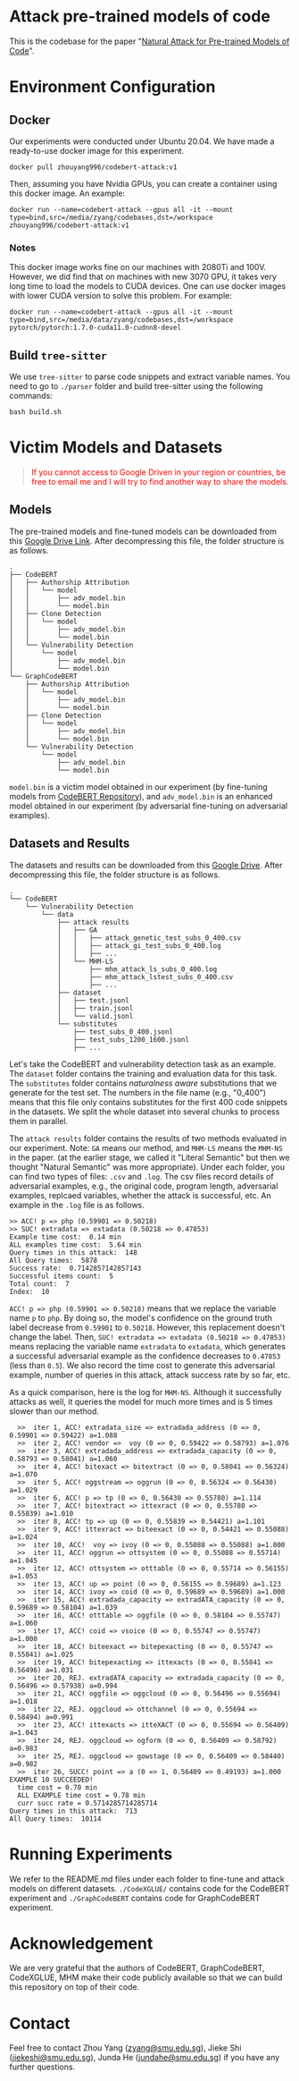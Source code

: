 # Attack pre-trained models of code

This is the codebase for the paper "[Natural Attack for Pre-trained Models of Code](https://arxiv.org/abs/2201.08698)".

# Environment Configuration

## Docker

Our experiments were conducted under Ubuntu 20.04. We have made a ready-to-use docker image for this experiment.

```
docker pull zhouyang996/codebert-attack:v1
```

Then, assuming you have Nvidia GPUs, you can create a container using this docker image. An example:

```
docker run --name=codebert-attack --gpus all -it --mount type=bind,src=/media/zyang/codebases,dst=/workspace zhouyang996/codebert-attack:v1
```

### Notes

This docker image works fine on our machines with 2080Ti and 100V. However, we did find that on machines with new 3070 GPU, it takes very long time to load the models to CUDA devices. One can use docker images with lower CUDA version to solve this problem. For example:

```
docker run --name=codebert-attack --gpus all -it --mount type=bind,src=/media/data/zyang/codebases,dst=/workspace pytorch/pytorch:1.7.0-cuda11.0-cudnn8-devel
```

## Build `tree-sitter`

We use `tree-sitter` to parse code snippets and extract variable names. You need to go to `./parser` folder and build tree-sitter using the following commands:

```
bash build.sh
```


# Victim Models and Datasets

> <span style="color:red;"> If you cannot access to Google Driven in your region or countries, be free to email me and I will try to find another way to share the models.</span> 

## Models

The pre-trained models and fine-tuned models can be downloaded from this [Google Drive Link](https://drive.google.com/file/d/1kO-8_814J9B5cTThNpDw5CvzXJym6mCN/view?usp=sharing). After decompressing this file, the folder structure is as follows.
```
.
├── CodeBERT
│   ├── Authorship Attribution
│   │   └── model
│   │       ├── adv_model.bin
│   │       └── model.bin
│   ├── Clone Detection
│   │   └── model
│   │       ├── adv_model.bin
│   │       └── model.bin
│   └── Vulnerability Detection
│       └── model
│           ├── adv_model.bin
│           └── model.bin
└── GraphCodeBERT
    ├── Authorship Attribution
    │   └── model
    │       ├── adv_model.bin
    │       └── model.bin
    ├── Clone Detection
    │   └── model
    │       ├── adv_model.bin
    │       └── model.bin
    └── Vulnerability Detection
        └── model
            ├── adv_model.bin
            └── model.bin
```

`model.bin` is a victim model obtained in our experiment (by fine-tuning models from [CodeBERT Repository](https://github.com/microsoft/CodeBERT)), and `adv_model.bin` is an enhanced model obtained in our experiment (by adversarial fine-tuning on adversarial examples).

## Datasets and Results

The datasets and results can be downloaded from this [Google Drive](https://drive.google.com/file/d/1kOH1iKvy1PpovgDd5Ji3yoPB2Yty1XXV/view?usp=sharing). After decompressing this file, the folder structure is as follows.

```
.
└── CodeBERT
    └── Vulnerability Detection
        └── data
            ├── attack results
            │   ├── GA
            │   │   ├── attack_genetic_test_subs_0_400.csv
            │   │   ├── attack_gi_test_subs_0_400.log
            │   │   ├── ...
            │   └── MHM-LS
            │       ├── mhm_attack_ls_subs_0_400.log
            │       ├── mhm_attack_lstest_subs_0_400.csv
            │       ├── ...
            ├── dataset
            │   ├── test.jsonl
            │   ├── train.jsonl
            │   └── valid.jsonl
            └── substitutes
                ├── test_subs_0_400.jsonl
                ├── test_subs_1200_1600.jsonl
                ├── ...
```

Let's take the CodeBERT and vulnerability detection task as an example. The `dataset` folder contains the training and evaluation data for this task. The `substitutes` folder contains *naturalness aware* substitutions that we generate for the test set. The numbers in the file name (e.g., "0_400") means that this file only contains substitutes for the first 400 code snippets in the datasets. We split the whole dataset into several chunks to process them in parallel. 

 The `attack results` folder contains the results of two methods evaluated in our experiment. Note: `GA` means our method, and `MHM-LS` means the `MHM-NS` in the paper. (at the earlier stage, we called it "Literal Semantic" but then we thought "Natural Semantic" was more appropriate).
 Under each folder, you can find two types of files: `.csv` and `.log`. The csv files record details of adversarial examples, e.g., the original code, program length, adversarial examples, replcaed variables, whether the attack is successful, etc. An example in the `.log` file is as follows.

```
>> ACC! p => php (0.59901 => 0.50218)
>> SUC! extradata => extadata (0.50218 => 0.47853)
Example time cost:  0.14 min
ALL examples time cost:  5.64 min
Query times in this attack:  148
All Query times:  5878
Success rate:  0.7142857142857143
Successful items count:  5
Total count:  7
Index:  10
```

`ACC! p => php (0.59901 => 0.50218)` means that we replace the variable name `p` to `php`. By doing so, the model's confidence on the ground truth label decrease from `0.59901` to `0.50218`. However, this replacement doesn't change the label. Then, `SUC! extradata => extadata (0.50218 => 0.47853)` means replacing the variable name `extradata` to `extadata`, which generates a successful adversarial example as the confidence decreases to `0.47853` (less than `0.5`). We also record the time cost to generate this adversarial example, number of queries in this attack, attack success rate by so far, etc. 

As a quick comparison, here is the log for `MHM-NS`. Although it successfully attacks as well, it queries the model for much more times and is 5 times slower than our method.

```
  >>  iter 1, ACC! extradata_size => extradada_address (0 => 0, 0.59901 => 0.59422) a=1.088
  >>  iter 2, ACC! vendor =>  voy (0 => 0, 0.59422 => 0.58793) a=1.076
  >>  iter 3, ACC! extradada_address => extradada_capacity (0 => 0, 0.58793 => 0.58041) a=1.060
  >>  iter 4, ACC! bitexact => bitextract (0 => 0, 0.58041 => 0.56324) a=1.070
  >>  iter 5, ACC! oggstream => oggrun (0 => 0, 0.56324 => 0.56430) a=1.029
  >>  iter 6, ACC! p => tp (0 => 0, 0.56430 => 0.55780) a=1.114
  >>  iter 7, ACC! bitextract => ittexract (0 => 0, 0.55780 => 0.55839) a=1.010
  >>  iter 8, ACC! tp => up (0 => 0, 0.55839 => 0.54421) a=1.101
  >>  iter 9, ACC! ittexract => biteexact (0 => 0, 0.54421 => 0.55088) a=1.024
  >>  iter 10, ACC!  voy => ivoy (0 => 0, 0.55088 => 0.55088) a=1.000
  >>  iter 11, ACC! oggrun => ottsystem (0 => 0, 0.55088 => 0.55714) a=1.045
  >>  iter 12, ACC! ottsystem => otttable (0 => 0, 0.55714 => 0.56155) a=1.053
  >>  iter 13, ACC! up => point (0 => 0, 0.56155 => 0.59689) a=1.123
  >>  iter 14, ACC! ivoy => coid (0 => 0, 0.59689 => 0.59689) a=1.000
  >>  iter 15, ACC! extradada_capacity => extradATA_capacity (0 => 0, 0.59689 => 0.58104) a=1.039
  >>  iter 16, ACC! otttable => oggfile (0 => 0, 0.58104 => 0.55747) a=1.060
  >>  iter 17, ACC! coid => vsoice (0 => 0, 0.55747 => 0.55747) a=1.000
  >>  iter 18, ACC! biteexact => bitepexacting (0 => 0, 0.55747 => 0.55841) a=1.025
  >>  iter 19, ACC! bitepexacting => ittexacts (0 => 0, 0.55841 => 0.56496) a=1.031
  >>  iter 20, REJ. extradATA_capacity => extradada_capacity (0 => 0, 0.56496 => 0.57938) a=0.994
  >>  iter 21, ACC! oggfile => oggcloud (0 => 0, 0.56496 => 0.55694) a=1.018
  >>  iter 22, REJ. oggcloud => ottchannel (0 => 0, 0.55694 => 0.58494) a=0.991
  >>  iter 23, ACC! ittexacts => itteXACT (0 => 0, 0.55694 => 0.56409) a=1.043
  >>  iter 24, REJ. oggcloud => ogform (0 => 0, 0.56409 => 0.58792) a=0.983
  >>  iter 25, REJ. oggcloud => gowstage (0 => 0, 0.56409 => 0.58440) a=0.982
  >>  iter 26, SUCC! point => a (0 => 1, 0.56409 => 0.49193) a=1.000
EXAMPLE 10 SUCCEEDED!
  time cost = 0.70 min
  ALL EXAMPLE time cost = 9.78 min
  curr succ rate = 0.5714285714285714
Query times in this attack:  713
All Query times:  10114
```


# Running Experiments
We refer to the README.md files under each folder to fine-tune and attack models on different datasets. `./CodeXGLUE/` contains code for the CodeBERT experiment and `./GraphCodeBERT` contains code for GraphCodeBERT experiment. 


# Acknowledgement
We are very grateful that the authors of CodeBERT, GraphCodeBERT, CodeXGLUE, MHM make their code publicly available so that we can build this repository on top of their code. 


# Contact
Feel free to contact Zhou Yang (zyang@smu.edu.sg), Jieke Shi (jiekeshi@smu.edu.sg), Junda He (jundahe@smu.edu.sg) if you have any further questions.